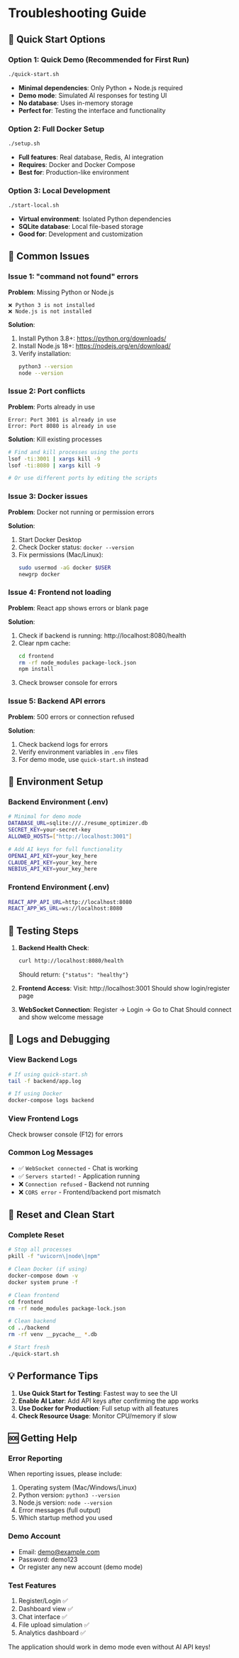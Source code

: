 # Troubleshooting Guide

## 🚀 Quick Start Options

### Option 1: Quick Demo (Recommended for First Run)
```bash
./quick-start.sh
```
- **Minimal dependencies**: Only Python + Node.js required
- **Demo mode**: Simulated AI responses for testing UI
- **No database**: Uses in-memory storage
- **Perfect for**: Testing the interface and functionality

### Option 2: Full Docker Setup
```bash
./setup.sh
```
- **Full features**: Real database, Redis, AI integration
- **Requires**: Docker and Docker Compose
- **Best for**: Production-like environment

### Option 3: Local Development
```bash
./start-local.sh
```
- **Virtual environment**: Isolated Python dependencies
- **SQLite database**: Local file-based storage
- **Good for**: Development and customization

## 🐛 Common Issues

### Issue 1: "command not found" errors

**Problem**: Missing Python or Node.js
```
❌ Python 3 is not installed
❌ Node.js is not installed
```

**Solution**:
1. Install Python 3.8+: https://python.org/downloads/
2. Install Node.js 18+: https://nodejs.org/en/download/
3. Verify installation:
   ```bash
   python3 --version
   node --version
   ```

### Issue 2: Port conflicts

**Problem**: Ports already in use
```
Error: Port 3001 is already in use
Error: Port 8080 is already in use
```

**Solution**: Kill existing processes
```bash
# Find and kill processes using the ports
lsof -ti:3001 | xargs kill -9
lsof -ti:8080 | xargs kill -9

# Or use different ports by editing the scripts
```

### Issue 3: Docker issues

**Problem**: Docker not running or permission errors

**Solution**:
1. Start Docker Desktop
2. Check Docker status: `docker --version`
3. Fix permissions (Mac/Linux):
   ```bash
   sudo usermod -aG docker $USER
   newgrp docker
   ```

### Issue 4: Frontend not loading

**Problem**: React app shows errors or blank page

**Solution**:
1. Check if backend is running: http://localhost:8080/health
2. Clear npm cache:
   ```bash
   cd frontend
   rm -rf node_modules package-lock.json
   npm install
   ```
3. Check browser console for errors

### Issue 5: Backend API errors

**Problem**: 500 errors or connection refused

**Solution**:
1. Check backend logs for errors
2. Verify environment variables in `.env` files
3. For demo mode, use `quick-start.sh` instead

## 🔧 Environment Setup

### Backend Environment (.env)
```bash
# Minimal for demo mode
DATABASE_URL=sqlite:///./resume_optimizer.db
SECRET_KEY=your-secret-key
ALLOWED_HOSTS=["http://localhost:3001"]

# Add AI keys for full functionality
OPENAI_API_KEY=your_key_here
CLAUDE_API_KEY=your_key_here
NEBIUS_API_KEY=your_key_here
```

### Frontend Environment (.env)
```bash
REACT_APP_API_URL=http://localhost:8080
REACT_APP_WS_URL=ws://localhost:8080
```

## 🧪 Testing Steps

1. **Backend Health Check**:
   ```bash
   curl http://localhost:8080/health
   ```
   Should return: `{"status": "healthy"}`

2. **Frontend Access**:
   Visit: http://localhost:3001
   Should show login/register page

3. **WebSocket Connection**:
   Register → Login → Go to Chat
   Should connect and show welcome message

## 📝 Logs and Debugging

### View Backend Logs
```bash
# If using quick-start.sh
tail -f backend/app.log

# If using Docker
docker-compose logs backend
```

### View Frontend Logs
Check browser console (F12) for errors

### Common Log Messages
- ✅ `WebSocket connected` - Chat is working
- ✅ `Servers started!` - Application running
- ❌ `Connection refused` - Backend not running
- ❌ `CORS error` - Frontend/backend port mismatch

## 🔄 Reset and Clean Start

### Complete Reset
```bash
# Stop all processes
pkill -f "uvicorn\|node\|npm"

# Clean Docker (if using)
docker-compose down -v
docker system prune -f

# Clean frontend
cd frontend
rm -rf node_modules package-lock.json

# Clean backend
cd ../backend
rm -rf venv __pycache__ *.db

# Start fresh
./quick-start.sh
```

## 💡 Performance Tips

1. **Use Quick Start for Testing**: Fastest way to see the UI
2. **Enable AI Later**: Add API keys after confirming the app works
3. **Use Docker for Production**: Full setup with all features
4. **Check Resource Usage**: Monitor CPU/memory if slow

## 🆘 Getting Help

### Error Reporting
When reporting issues, please include:
1. Operating system (Mac/Windows/Linux)
2. Python version: `python3 --version`
3. Node.js version: `node --version`
4. Error messages (full output)
5. Which startup method you used

### Demo Account
- Email: demo@example.com
- Password: demo123
- Or register any new account (demo mode)

### Test Features
1. Register/Login ✅
2. Dashboard view ✅
3. Chat interface ✅
4. File upload simulation ✅
5. Analytics dashboard ✅

The application should work in demo mode even without AI API keys!